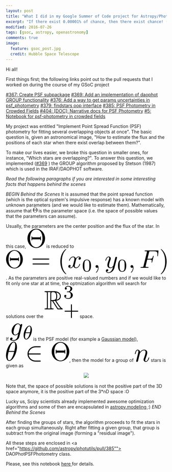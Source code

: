 ```yaml
---
layout: post
title: "What I did in my Google Summer of Code project for Astropy/Photutils"
excerpt: "If there exist 0.00001% of chance, then there exist chance! (Bel Pesce)" 
modified: 2016-07-26
tags: [gsoc, astropy, openastronomy]
comments: true
image:
  feature: gsoc_post.jpg
  credit: Hubble Space Telescope
---
```


Hi all!

First things first; the following links point out to the pull requests that I worked on
during the course of my GSoC project

<a href="https://github.com/astropy/photutils/pull/367">#367: Create PSF subpackage</a>
<a href="https://github.com/astropy/photutils/pull/369">#369: Add an implementation of daophot GROUP functionality</a>
<a href="https://github.com/astropy/photutils/pull/376">#376: Add a way to get params uncertainties in psf_photometry</a>
<a href="https://github.com/astropy/photutils/pull/379">#379: findstars oop interface</a>
<a href="https://github.com/astropy/photutils/pull/385">#385: PSF Photometry in Crowded Fields</a>
<a href="https://github.com/astropy/photutils/pull/404">#404: [DOC]: Narrative docs for PSF Photometry</a>
<a href="https://github.com/astropy/photutils-datasets/pull/5">#5: Notebook for psf-photometry in crowded fields</a>

My project was entitled "Implement Point Spread Function (PSF) photometry for
fitting several overlapping objects at once". The basic question is, given an
astronomical image, "How to estimate the flux and the positions of each star
when there exist overlap between them?".

To make our lives easier, we broke this question in smaller ones, for instance,
"Which stars are overlapping?". To answer this question,
we implemented (<a href="https://github.com/astropy/photutils/pull/369">#369</a>
) the GROUP algorithm proposed by Stetson (1987) which is used
in the IRAF/DAOPHOT software.

<i>Read the following paragraphs if you are interested in some interesting
facts that happens behind the scenes
</i>

<i> BEGIN Behind the Scenes </i>
It is assumed that the point spread function (which is the optical system's
impulsive response) has a known model with unknown parameters (and we would
like to estimate them). Mathematically, assume that
<img src="../images/final/Theta.png" width="14"> is the parameter space (i.e. the space
of possible values that the parameters can assume).

Usually, the parameters are the center position and the flux of the star.
In this case, <img src="../images/final/Theta.png"> is reduced to
<img src="../images/final/param_space.png">. As the parameters are
positive real-valued numbers and if we would like to fit only one star at at time,
the optmization algorithm will search for solutions over the <img src="../images/final/R_three.png"> space.

If <img src="../images/final/model.png"> is the PSF model (for example a
<a href="http://photutils.readthedocs.io/en/latest/api/photutils.psf.IntegratedGaussianPRF.html#photutils.psf.IntegratedGaussianPRF.param_names">Gaussian model</a>), <img src="../images/final/theta_in_Theta.png">, then
the model for a group of <img src="../images/final/n.png"> stars is given as

<center>
<img src="../images/final/final_model.png">
</center>

Note that, the space of possible solutions is not the positive part of the 3D space anymore, 
it is the positive part of the 3*nD space :O

Lucky us, Scipy scientists already implemented awesome optimization algorithms
and some of then are encapsulated in <a href="http://docs.astropy.org/en/stable/_modules/astropy/modeling/fitting.html"> astropy.modeling </a> :)
<i> END Behind the Scenes </i> 

After finding the groups of stars, the algorithm proceeds to fit the stars in
each group simultaneously. Right after fitting a given group, that group is subtract
from the original image (forming a "residual image").

All these steps are enclosed in <a href="https://github.com/astropy/photutils/pull/385""> DAOPhotPSFPhotometry </a> class.

Please, see this notebook <a href="https://github.com/astropy/photutils-datasets/pull/5"> here </a> for details. 

